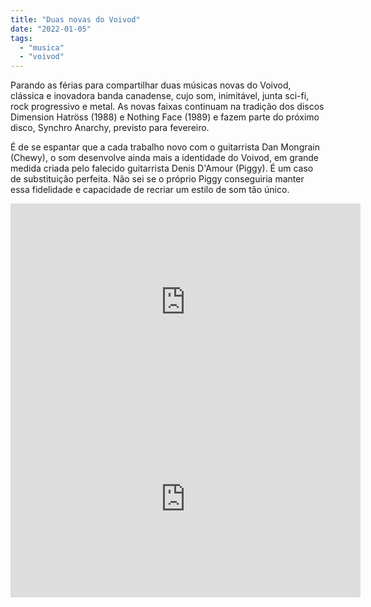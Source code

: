 ```yaml
---
title: "Duas novas do Voivod"
date: "2022-01-05"
tags: 
  - "musica"
  - "voivod"
---
```


Parando as férias para compartilhar duas músicas novas do Voivod, clássica e inovadora banda canadense, cujo som, inimitável, junta sci-fi, rock progressivo e metal. As novas faixas continuam na tradição dos discos Dimension Hatröss (1988) e Nothing Face (1989) e fazem parte do próximo disco, Synchro Anarchy, previsto para fevereiro.

É de se espantar que a cada trabalho novo com o guitarrista Dan Mongrain (Chewy), o som desenvolve ainda mais a identidade do Voivod, em grande medida criada pelo falecido guitarrista Denis D'Amour (Piggy). É um caso de substituição perfeita. Não sei se o próprio Piggy conseguiria manter essa fidelidade e capacidade de recriar um estilo de som tão único.

<iframe width="560" height="315" src="https://www.youtube.com/embed/sIgY8LNK8H4" title="YouTube video player" frameborder="0" allow="accelerometer; autoplay; clipboard-write; encrypted-media; gyroscope; picture-in-picture" allowfullscreen></iframe>

<iframe width="560" height="315" src="https://www.youtube.com/embed/lvHjNcjMqvU" title="YouTube video player" frameborder="0" allow="accelerometer; autoplay; clipboard-write; encrypted-media; gyroscope; picture-in-picture" allowfullscreen></iframe>
